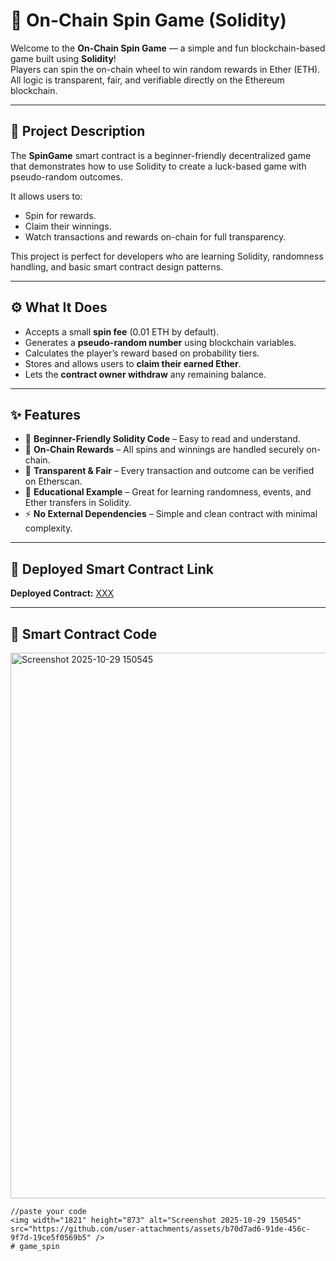 # 🎰 On-Chain Spin Game (Solidity)

Welcome to the **On-Chain Spin Game** — a simple and fun blockchain-based game built using **Solidity**!  
Players can spin the on-chain wheel to win random rewards in Ether (ETH).  
All logic is transparent, fair, and verifiable directly on the Ethereum blockchain.

---

## 🧩 Project Description

The **SpinGame** smart contract is a beginner-friendly decentralized game that demonstrates how to use Solidity to create a luck-based game with pseudo-random outcomes.  

It allows users to:
- Spin for rewards.
- Claim their winnings.
- Watch transactions and rewards on-chain for full transparency.

This project is perfect for developers who are learning Solidity, randomness handling, and basic smart contract design patterns.

---

## ⚙️ What It Does

- Accepts a small **spin fee** (0.01 ETH by default).
- Generates a **pseudo-random number** using blockchain variables.
- Calculates the player’s reward based on probability tiers.
- Stores and allows users to **claim their earned Ether**.
- Lets the **contract owner withdraw** any remaining balance.

---

## ✨ Features

- 🎯 **Beginner-Friendly Solidity Code** – Easy to read and understand.
- 💸 **On-Chain Rewards** – All spins and winnings are handled securely on-chain.
- 🔐 **Transparent & Fair** – Every transaction and outcome can be verified on Etherscan.
- 🧠 **Educational Example** – Great for learning randomness, events, and Ether transfers in Solidity.
- ⚡ **No External Dependencies** – Simple and clean contract with minimal complexity.

---

## 🔗 Deployed Smart Contract Link

**Deployed Contract:** [XXX](XXX)

---

## 🧠 Smart Contract Code
<img width="1821" height="873" alt="Screenshot 2025-10-29 150545" src="https://github.com/user-attachments/assets/91e1876d-57e9-4939-8a2f-0ec87599c540" />

```solidity
//paste your code
<img width="1821" height="873" alt="Screenshot 2025-10-29 150545" src="https://github.com/user-attachments/assets/b70d7ad6-91de-456c-9f7d-19ce5f0569b5" />
# game_spin
